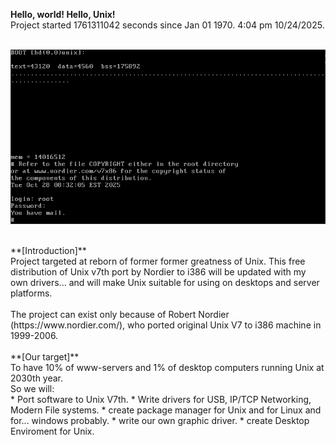 **Hello, world! Hello, Unix!** <br />
Project started 1761311042 seconds since Jan 01 1970. 4:04 pm 10/24/2025.<br />
<br />

![Can not load picture.. ](/pictures/hello.png "")

<br />
**[Introduction]** <br />
Project targeted at reborn of former former greatness of Unix. This free distribution of Unix v7th port by Nordier to i386 will be updated with my own drivers... and will make Unix suitable for using on desktops and server platforms. <br />
<br />
The project can exist only because of Robert Nordier (https://www.nordier.com/), who ported original Unix V7 to i386 machine in 1999-2006. <br />
<br />
**[Our target]** <br />
To have 10% of www-servers and 1% of desktop computers running Unix at 2030th year.<br /> 
So we will:<br />
* Port software to Unix V7th.
*  Write drivers for USB, IP/TCP Networking, Modern File systems.
*  create package manager for Unix and for Linux and for... windows probably.
*  write our own graphic driver.
*  create Desktop Enviroment for Unix.
